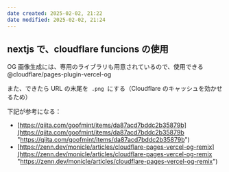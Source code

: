 ```yaml
---
date created: 2025-02-02, 21:22
date modified: 2025-02-02, 21:24
---
```


## nextjs で、cloudflare funcions の使用

OG 画像生成には、専用のライブラリも用意されているので、使用できる
@cloudflare/pages-plugin-vercel-og

また、できたら URL の末尾を  `.png`  にする（Cloudflare のキャッシュを効かせるため）

下記が参考になる：

- [https://qiita.com/goofmint/items/da87acd7bddc2b35879b](https://qiita.com/goofmint/items/da87acd7bddc2b35879b "https://qiita.com/goofmint/items/da87acd7bddc2b35879b")
- [https://zenn.dev/monicle/articles/cloudflare-pages-vercel-og-remix](https://zenn.dev/monicle/articles/cloudflare-pages-vercel-og-remix "https://zenn.dev/monicle/articles/cloudflare-pages-vercel-og-remix")
